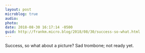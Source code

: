 ```yaml
---
layout: post
microblog: true
audio: 
photo: 
date: 2018-08-30 16:17:14 -0500
guid: http://frankm.micro.blog/2018/08/30/success-so-what.html
---
```

Success, so what about a picture? Sad trombone; not ready yet.
